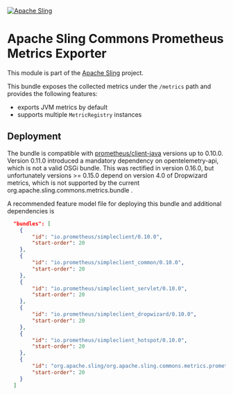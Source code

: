[![Apache Sling](https://sling.apache.org/res/logos/sling.png)](https://sling.apache.org)

# Apache Sling Commons Prometheus Metrics Exporter

This module is part of the [Apache Sling](https://sling.apache.org) project.

This bundle exposes the collected metrics under the `/metrics` path and provides the following features:

- exports JVM metrics by default
- supports multiple `MetricRegistry` instances

## Deployment

The bundle is compatible with [prometheus/client-java](https://github.com/prometheus/client_java/)
versions up to 0.10.0. Version 0.11.0 introduced a mandatory dependency on opentelemetry-api,
which is not a valid OSGi bundle. This was rectified in version 0.16.0, but unfortunately
versions >= 0.15.0 depend on version 4.0 of Dropwizard metrics, which is not supported by the current org.apache.sling.commons.metrics.bundle .

A recommended feature model file for deploying this bundle and additional dependencies is

```json
  "bundles": [
    {
        "id": "io.prometheus/simpleclient/0.10.0",
        "start-order": 20
    },
    {
        "id": "io.prometheus/simpleclient_common/0.10.0",
        "start-order": 20
    },
    {
        "id": "io.prometheus/simpleclient_servlet/0.10.0",
        "start-order": 20
    },
    {
        "id": "io.prometheus/simpleclient_dropwizard/0.10.0",
        "start-order": 20
    },
    {
        "id": "io.prometheus/simpleclient_hotspot/0.10.0",
        "start-order": 20
    },
    {
        "id": "org.apache.sling/org.apache.sling.commons.metrics.prometheus/1.0-SNAPSHOT",
        "start-order": 20
    }
  ]
```